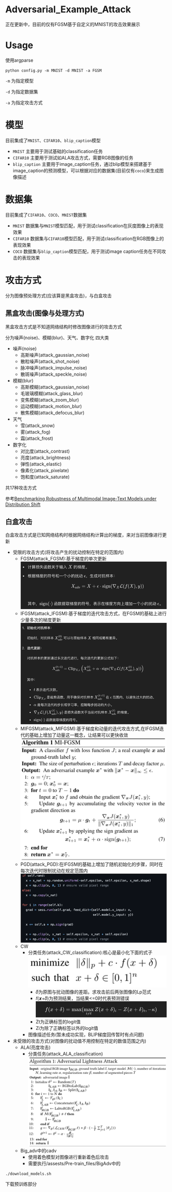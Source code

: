 # Adversarial_Example_Attack

正在更新中，目前的仅有FGSM基于自定义的MNIST的攻击效果展示


# Usage
使用argparse
```shell
python config.py -m MNIST -d MNIST -a FGSM 
```
`-m` 为指定模型

`-d` 为指定数据集

`-a` 为指定攻击方式

# 模型
目前集成了`MNIST`、`CIFAR10`、`blip_caption`模型
+ `MNIST` 主要用于测试基础的classification任务
+ `CIFAR10` 主要用于测试如ALA攻击方式，需要RGB图像的任务
+ `blip_caption` 主要用于image_caption任务，通过blip模型来搭建基于image_caption的预测模型，可以根据对应的数据集(目前仅有`coco`)来生成图像描述

# 数据集
目前集成了`CIFAR10`、`COCO`、`MNIST`数据集
+ `MNIST` 数据集与`MNIST`模型匹配，用于测试classification在灰度图像上的表现效果
+ `CIFAR10` 数据集与`CIFAR10`模型匹配，用于测试classification在RGB图像上的表现效果
+ `COCO` 数据集与`blip_caption`模型匹配，用于测试image caption任务在不同攻击的表现效果

# 攻击方式
分为图像预处理方式(应该算是黑盒攻击)，与白盒攻击
## 黑盒攻击(图像与处理方式)
黑盒攻击方式是不知道网络结构时修改图像进行的攻击方式

分为噪声(noise)、模糊(blur)、天气、数字化 四大类
+ 噪声(noise)
  + 高斯噪声(attack_gaussian_noise)
  + 散粒噪声(attack_shot_noise)
  + 脉冲噪声(attack_impulse_noise)
  + 散斑噪声(attack_speckle_noise)
+ 模糊(blur)
  + 高斯模糊(attack_gaussian_noise)
  + 毛玻璃模糊(attack_glass_blur)
  + 变焦模糊(attack_zoom_blur)
  + 运动模糊(attack_motion_blur)
  + 散焦模糊(attack_defocus_blur)
+ 天气
  + 雪(attack_snow)
  + 雾(attack_fog)
  + 霜(attack_frost)
+ 数字化
  + 对比度(attack_contrast)
  + 亮度(attack_brightness)
  + 弹性(attack_elastic)
  + 像素化(attack_pixelate)
  + 饱和度(attack_saturate)

共17种攻击方式
  
参考[Benchmarking Robustness of Multimodal Image-Text Models under Distribution Shift
](https://mmrobustness.github.io/)

## 白盒攻击

白盒攻击方式是已知网络结构时根据网络结构计算出的梯度，来对当前图像进行更新

+ 受限的攻击方式(将攻击产生的扰动控制在特定的范围内)
  + FGSM(attack_FGSM):基于梯度的单次更新
![img.png](README_imgs/FGSM_1.png)
  + IFGSM(attack_IFGSM):基于梯度的迭代攻击方式，在FGSM的基础上进行少量多次的梯度更新
![img.png](README_imgs/IFGSM_1.png)
  + MIFGSM(attack_MIFGSM):基于梯度和动量的迭代攻击方式,在IFGSM迭代的基础上增加了动量这一概念，让结果可以更快收敛
![img.png](README_imgs/MIFGSM_1.png)
  + PGD(attack_PGD):在IFGSM的基础上增加了随机初始化的步骤，同时在每次迭代时限制扰动在规定范围内
![img.png](README_imgs/PGD_1.png)
  + CW
    + 分类任务(attack_CW_classification):核心是最小化下面的式子
![img.png](README_imgs/CW_classification_1.png)
      + 𝛿为原图与扰动图像的差距。求攻击前后两张图像的Lp范式
      + 𝑓(𝒙+𝛿)为预测结果，当结果<=0时代表预测错误
![img.png](README_imgs/CW_classification_2.png)
      + Zt为正确标签的logit值
      + Zi为除了正确标签以外的logit值
    + 图像描述任务(暂未成功实现，BLIP梯度回传暂时有点问题)
+ 未受限的攻击方式(对图像的扰动值不用控制在特定的数值范围之内)
  + ALA(亮度攻击)
    + 分类任务(attack_ALA_classification)
![img.png](README_imgs/ALA_classification_1.png)
  + Big_adv中的cadv
    + 使用着色模型对图像进行重新着色后攻击
    + 需要执行/assests/Pre-train_files/BigAdv中的
```shell
./download_models.sh
```
下载预训练部分

